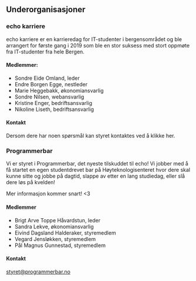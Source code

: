 Underorganisasjoner
---

### echo karriere
echo karriere er en karrieredag for IT-studenter i bergensområdet og ble arrangert for første gang i 2019 som ble en stor suksess med stort oppmøte fra IT-studenter fra hele Bergen.

#### Medlemmer:
- Sondre Eide Omland, leder
- Endre Borgen Egge, nestleder
- Marie Heggebakk, økonomiansvarlig
- Sondre Nilsen, webansvarlig
- Kristine Enger, bedriftsansvarlig
- Nikoline Liseth, bedriftsansvarlig

#### Kontakt
Dersom dere har noen spørsmål kan styret kontaktes ved å klikke her.

### Programmerbar
Vi er styret i Programmerbar, det nyeste tilskuddet til echo! Vi jobber med å få startet en egen studentdrevet bar på Høyteknologisenteret hvor dere skal kunne sitte og jobbe på dagtid, slappe av etter en lang studiedag, eller slå dere løs på kvelden!

Mer informasjon kommer snart! <3

#### Medlemmer
- Brigt Arve Toppe Håvardstun, leder
- Sandra Lekve, økonomiansvarlig
- Eivind Dagsland Halderaker, styremedlem
- Vegard Jensløkken, styremedlem
- Pål Magnus Gunnestad, styremedlem

#### Kontakt
styret@programmerbar.no